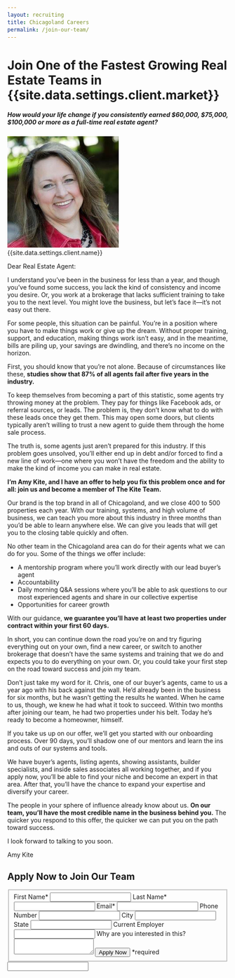 ```yaml
---
layout: recruiting
title: Chicagoland Careers
permalink: /join-our-team/
---
```


<div class="recruiting-page">
<h1 class="join-us">Join One of the Fastest Growing Real Estate Teams in {{site.data.settings.client.market}}</h1>
<h5 class="join-us-subtitle">How would your life change if you consistently earned $60,000, $75,000, $100,000 or more as a full-time real estate agent?</h5>
<div class="recruiting-photo">
<span class="client-image-container">
<img src="/img/headshot.jpg" alt="{{site.data.settings.client.name}}" class="client-image"/>
</span>
<figcaption class="caption">{{site.data.settings.client.name}}</figcaption>
</div>


<p>Dear Real Estate Agent:</p>

<p>I understand you’ve been in the business for less than a year, and though you’ve found some success, you lack the kind of consistency and income you desire. Or, you work at a brokerage that lacks sufficient training to take you to the next level. You might love the business, but let’s face it—it’s not easy out there. </p>

<p>For some people, this situation can be painful. You’re in a position where you have to make things work or give up the dream. Without proper training, support, and education, making things work isn’t easy, and in the meantime, bills are piling up, your savings are dwindling, and there’s no income on the horizon.</p>

<p>First, you should know that you’re not alone. Because of circumstances like these, <strong>studies show that 87% of all agents fail after five years in the industry.</strong> </p>

<p>To keep themselves from becoming a part of this statistic, some agents try throwing money at the problem. They pay for things like Facebook ads, or referral sources, or leads. The problem is, they don’t know what to do with these leads once they get them. This may open some doors, but clients typically aren’t willing to trust a new agent to guide them through the home sale process. </p>

<p>The truth is, some agents just aren’t prepared for this industry. If this problem goes unsolved, you’ll either end up in debt and/or forced to find a new line of work—one where you won’t have the freedom and the ability to make the kind of income you can make in real estate. </p>

<p><strong>I’m Amy Kite, and I have an offer to help you fix this problem once and for all: join us and become a member of The Kite Team.</strong> </p>

<p>Our brand is the top brand in all of Chicagoland, and we close 400 to 500 properties each year. With our training, systems, and high volume of business, we can teach you more about this industry in three months than you’d be able to learn anywhere else. We can give you leads that will get you to the closing table quickly and often.  </p>

<p>No other team in the Chicagoland area can do for their agents what we can do for you. Some of the things we offer include:
<ul class="indent">
<li>A mentorship program where you’ll work directly with our lead buyer’s agent</li>
<li>Accountability</li>
<li>Daily morning Q&A sessions where you’ll be able to ask questions to our most experienced agents and share in our collective expertise</li>
<li>Opportunities for career growth</li>
</ul></p>

<p>With our guidance, <strong>we guarantee you’ll have at least two properties under contract within your first 60 days.</strong> </p>

<p>In short, you can continue down the road you’re on and try figuring everything out on your own, find a new career, or switch to another brokerage that doesn’t have the same systems and training that we do and expects you to do everything on your own. Or, you could take your first step on the road toward success and join my team.  </p>

<p>Don’t just take my word for it. Chris, one of our buyer’s agents, came to us a year ago with his back against the wall. He’d already been in the business for six months, but he wasn’t getting the results he wanted. When he came to us, though, we knew he had what it took to succeed. Within two months after joining our team, he had two properties under his belt. Today he’s ready to become a homeowner, himself. </p>

<p>If you take us up on our offer, we’ll get you started with our onboarding process. Over 90 days, you’ll shadow one of our mentors and learn the ins and outs of our systems and tools. </p>

<p>We have buyer’s agents, listing agents, showing assistants, builder specialists, and inside sales associates all working together, and if you apply now, you’ll be able to find your niche and become an expert in that area. After that, you’ll have the chance to expand your expertise and diversify your career. </p>

<p>The people in your sphere of influence already know about us. <strong>On our team, you’ll have the most credible name in the business behind you.</strong> The quicker you respond to this offer, the quicker we can put you on the path toward success. </p>

<p>I look forward to talking to you soon. </p>

<p>Amy Kite</p>




<h2 class="recruiting">Apply Now to Join Our Team</h2>

<form method="post" class="home-value cta-forms" action="https://formspree.io/{{site.data.settings.client.email}}" onsubmit="return setReturn()">
					<fieldset><label for="firstname">First Name*</label> <input type="text" required="" name="firstname" /> <label for="lastname">Last Name*</label> <input type="text" required="" name="lastname" /> <label for="email">Email*</label> <input type="text" name="name" /> <label for="phone">Phone Number </label> <input type="tel" name="phone" />
						<!--base32-c9gq6t9k68pkcd3jcwpp4rbkcmtk4-base32--><label for="city">City </label> <input type="text" name="city" /> <label for="state">State </label> <input type="text" name="state" /> <label for="employer">Current Employer </label> <input type="text" name="employer" /> <label for="message">Why are you interested in this? </label><textarea name="employer"></textarea>
						<!--base32-c9gq6t9k68pk8cbme5gq4uv4cguqachj70r2urk1edjk6cg-base32--><input class="submit light-light" type="submit" value="Apply Now" name="submitrecruitingForm" /> <span class="asterisk">*required</span></fieldset>
					<!--base32-c9gq6t9k68pk8c9he1t7cxkecdkpedhpe9h6at3me5r7ee1kddhpwx9q71up4tb3f1u6mc3mdcwp6vkg6rw3gc1dc9gq6t9k68-base32-->
					<div class="hidden"><input type="hidden" value="{{site.data.settings.client.email}}" name="_to" /> <input type="hidden" value="Recruiting Contact Request Message From Your Vyral Careers and Training Video Blog" name="_subject" /> <input type="text" name="_gotcha" /></div>
				</form>
